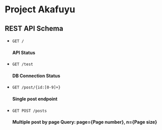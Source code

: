 # Project Akafuyu
## REST API Schema
- `GET /`
    #### API Status
- `GET /test`
    #### DB Connection Status
- `GET /post/{id:[0-9]+}`
    #### Single post endpoint
- `GET POST /posts`
    #### Multiple post by page Query: page={Page number}, n={Page size}
